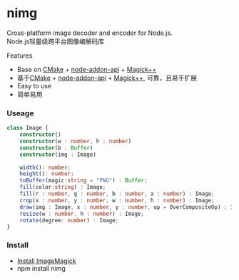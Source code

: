 # nimg

Cross-platform image decoder and encoder for Node.js.<br>
Node.js轻量级跨平台图像编解码库

Features

  * Base on [CMake](https://cmake.org/) + [node-addon-api](https://github.com/nodejs/node-addon-api) + [Magick++](http://www.imagemagick.org/Magick++/)
  * 基于[CMake](https://cmake.org/) + [node-addon-api](https://github.com/nodejs/node-addon-api) + [Magick++](http://www.imagemagick.org/Magick++/), 可靠，且易于扩展
  * Easy to use
  * 简单易用

### Useage
```typescript
class Image {
    constructor()
    constructor(w : number, h : number)
    constructor(b : Buffer)
    constructor(img : Image)

    width(): number;
    height(): number;
    toBuffer(magic:string = "PNG") : Buffer;
    fill(color:string) : Image;
    fill(r : number, g : number, b : number, a : number) : Image;
    crop(x : number, y : number, w : number, h : number) : Image;
    draw(img : Image, x : number, y : number, op = OverCompositeOp) : Image;
    resize(w : number, h : number) : Image;
    rotate(degree: number) : Image;
}
```

### Install


  * [Install ImageMagick](https://imagemagick.org/script/download.php)
  * npm install nimg
